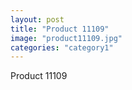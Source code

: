 ```yaml
---
layout: post
title: "Product 11109"
image: "product11109.jpg"
categories: "category1"
---
```

Product 11109

